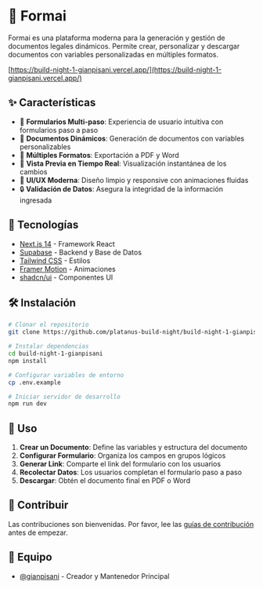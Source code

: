 # 📝 Formai

Formai es una plataforma moderna para la generación y gestión de documentos legales dinámicos. Permite crear, personalizar y descargar documentos con variables personalizadas en múltiples formatos.

[https://build-night-1-gianpisani.vercel.app/](https://build-night-1-gianpisani.vercel.app/)

## ✨ Características

- 🎯 **Formularios Multi-paso**: Experiencia de usuario intuitiva con formularios paso a paso
- 📄 **Documentos Dinámicos**: Generación de documentos con variables personalizables
- 💾 **Múltiples Formatos**: Exportación a PDF y Word
- 🔄 **Vista Previa en Tiempo Real**: Visualización instantánea de los cambios
- 🎨 **UI/UX Moderna**: Diseño limpio y responsive con animaciones fluidas
- 🔒 **Validación de Datos**: Asegura la integridad de la información ingresada

## 🚀 Tecnologías

- [Next.js 14](https://nextjs.org/) - Framework React
- [Supabase](https://supabase.com/) - Backend y Base de Datos
- [Tailwind CSS](https://tailwindcss.com/) - Estilos
- [Framer Motion](https://www.framer.com/motion/) - Animaciones
- [shadcn/ui](https://ui.shadcn.com/) - Componentes UI

## 🛠️ Instalación

```bash
# Clonar el repositorio
git clone https://github.com/platanus-build-night/build-night-1-gianpisani.git

# Instalar dependencias
cd build-night-1-gianpisani
npm install

# Configurar variables de entorno
cp .env.example

# Iniciar servidor de desarrollo
npm run dev
```

## 📖 Uso

1. **Crear un Documento**: Define las variables y estructura del documento
2. **Configurar Formulario**: Organiza los campos en grupos lógicos
3. **Generar Link**: Comparte el link del formulario con los usuarios
4. **Recolectar Datos**: Los usuarios completan el formulario paso a paso
5. **Descargar**: Obtén el documento final en PDF o Word

## 🤝 Contribuir

Las contribuciones son bienvenidas. Por favor, lee las [guías de contribución](CONTRIBUTING.md) antes de empezar.

## 👥 Equipo

- [@gianpisani](https://github.com/gianpisani) - Creador y Mantenedor Principal
